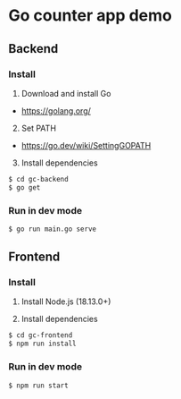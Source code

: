 # Go counter app demo

## Backend

### Install

1. Download and install Go

- https://golang.org/

2. Set PATH

- https://go.dev/wiki/SettingGOPATH

3. Install dependencies

```bash
$ cd gc-backend
$ go get
```

### Run in dev mode
```bash
$ go run main.go serve
```

## Frontend
### Install

1. Install Node.js (18.13.0+)

2. Install dependencies

```bash
$ cd gc-frontend
$ npm run install
```

### Run in dev mode

```bash
$ npm run start
```


